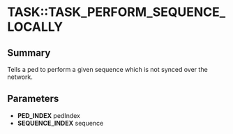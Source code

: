 # TASK::TASK_PERFORM_SEQUENCE_LOCALLY

## Summary
Tells a ped to perform a given sequence which is not synced over the network.

## Parameters
* **PED_INDEX** pedIndex
* **SEQUENCE_INDEX** sequence